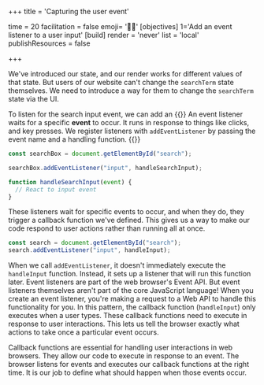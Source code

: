 +++
title = 'Capturing the user event'

time = 20
facilitation = false
emoji= '🦻🏻'
[objectives]
    1='Add an event listener to a user input'
[build]
  render = 'never'
  list = 'local'
  publishResources = false

+++

We've introduced our state, and our render works for different values of that state. But users of our website can't change the `searchTerm` state themselves. We need to introduce a way for them to change the `searchTerm` state via the UI.

To listen for the search input event, we can add an {{<tooltip title="event listener">}} An event listener waits for a specific **event** to occur. It runs in response to things like clicks, and key presses. We register listeners with <code>addEventListener</code> by passing the event name and a handling function. {{</tooltip>}}

```js
const searchBox = document.getElementById("search");

searchBox.addEventListener("input", handleSearchInput);

function handleSearchInput(event) {
  // React to input event
}
```

These listeners wait for specific events to occur, and when they do, they trigger a callback function we've defined. This gives us a way to make our code respond to user actions rather than running all at once.

```js
const search = document.getElementById("search");
search.addEventListener("input", handleInput);
```

When we call `addEventListener`, it doesn't immediately execute the `handleInput` function. Instead, it sets up a listener that will run this function later. Event listeners are part of the web browser's Event API. But event listeners themselves aren't part of the core JavaScript language! When you create an event listener, you're making a request to a Web API to handle this functionality for you. In this pattern, the callback function (`handleInput`) only executes when a user types. These callback functions need to execute in response to user interactions. This lets us tell the browser exactly what actions to take once a particular event occurs.

Callback functions are essential for handling user interactions in web browsers. They allow our code to execute in response to an event. The browser listens for events and executes our callback functions at the right time. It is our job to define what should happen when those events occur.
